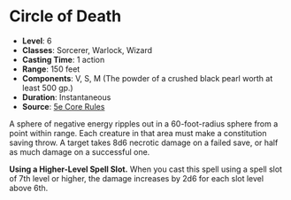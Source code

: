 # Circle of Death

- **Level**: 6
- **Classes**: Sorcerer, Warlock, Wizard
- **Casting Time**: 1 action
- **Range**: 150 feet
- **Components**: V, S, M (The powder of a crushed black pearl worth at least 500 gp.)
- **Duration**: Instantaneous
- **Source**: [5e Core Rules](http://dnd.wizards.com/articles/features/systems-reference-document-srd)

A sphere of negative energy ripples out in a 60-foot-radius sphere from a point within range. Each creature in that area must make a constitution saving throw. A target takes 8d6 necrotic damage on a failed save, or half as much damage on a successful one.

**Using a Higher-Level Spell Slot.** When you cast this spell using a spell slot of 7th level or higher, the damage increases by 2d6 for each slot level above 6th.
